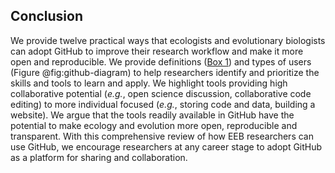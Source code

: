 ## Conclusion

We provide twelve practical ways that ecologists and evolutionary biologists can adopt GitHub to improve their research workflow and make it more open and reproducible.
We provide definitions ([Box 1](#definitions)) and types of users (Figure @fig:github-diagram) to help researchers identify and prioritize the skills and tools to learn and apply.
We highlight tools providing high collaborative potential (_e.g._, open science discussion, collaborative code editing) to more individual focused (_e.g._, storing code and data, building a website). 
We argue that the tools readily available in GitHub have the potential to make ecology and evolution more open, reproducible and transparent.
With this comprehensive review of how EEB researchers can use GitHub, we encourage researchers at any career stage to adopt GitHub as a platform for sharing and collaboration.